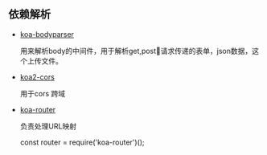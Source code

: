 ## 依赖解析 
- [koa-bodyparser](https://www.npmjs.com/package/koa-router)

    用来解析body的中间件，用于解析get,post请求传递的表单，json数据，这个上传文件。

- [koa2-cors](https://www.npmjs.com/package/koa-cors)
    
    用于cors 跨域

- [koa-router](https://www.npmjs.com/package/koa-router)

    负责处理URL映射

    const router = require('koa-router')();



